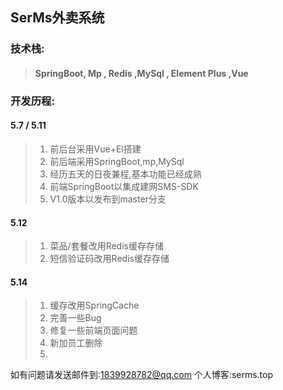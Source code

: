 ## SerMs外卖系统

### 技术栈:

> #### SpringBoot, Mp , Redis ,MySql , Element Plus ,Vue

### 开发历程:

#### 5.7 / 5.11

> 1. 前后台采用Vue+El搭建
> 2. 前后端采用SpringBoot,mp,MySql
> 3. 经历五天的日夜兼程,基本功能已经成熟
> 4. 前端SpringBoot以集成建网SMS-SDK
> 5. V1.0版本以发布到master分支

#### 5.12

> 1. 菜品/套餐改用Redis缓存存储
> 2. 短信验证码改用Redis缓存存储

#### 5.14

> 1. 缓存改用SpringCache
> 2. 完善一些Bug
> 3. 修复一些前端页面问题
> 4. 新加员工删除
> 5.

如有问题请发送邮件到:1839928782@qq.com
个人博客:serms.top